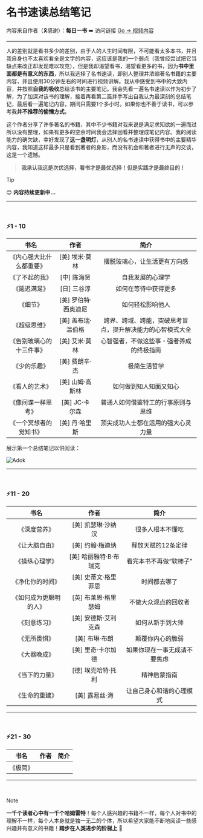 # 名书速读总结笔记

内容来自作者（🎗️感谢）：**每日一书**  ➡️  访问链接 [Go -> 视频内容](https://www.youtube.com/@MeiRiYiShu)

---

人的差别就是看书多少的差别，由于人的人生时间有限，不可能看太多本书，并且我自身也不太喜欢看全是文字的内容，这应该是我的一个弱点（我曾经尝试把它当缺点来改正却发现难以攻克），但是我却渴望看书，渴望看更多的书，因为**书中里面都是有意义的东西**，所以我选择了名书速读，即别人整理并浓缩著名书籍的主要内容，并且使用30分钟左右的时间进行视频讲解。我从中感受到书中的大致内容，并按照**自我的吸收**总结该书的主要笔记。我会先看一遍名书速读以作为初步了解，为了加深对该书的理解，接着再看第二篇并手写出自我认为最深刻的总结笔记，最后看一遍笔记内容，期间只需要1个多小时。如果你也不善于读书，可以参考我**并不推荐的偷懒方式**。

这个作者分享了许多著名的书籍，其中不少书籍对我来说是满足求知欲的一遍而过所以没有整理，如果有更多的空余时间我会选择回看并整理成笔记内容。我的阅读能力的确欠缺，幸好发现了**这一盏明灯**，从别人的名书速读中获得书中的主要精华内容，我知道这样最多只是看到著者的身影，而没有机会和著者进行无声的交谈，这是一个遗憾。

> **我承认我这是次优选择，看书才是最优选择！但是实践才是最终目的！**

> [!TIP]
> 😊 **内容持续更新中...**

---
<br>

### ⚡1 - 10

| 书名 | 作者 | 简介 |
| :--: | :--: | :--: |
| 《内心强大比什么都重要》 |    [美] 埃米·莫林    | 摆脱玻璃心，让生活更有方向感 |
| 《了不起的我》 |     [中] 陈海贤      | 自我发展的心理学 |
| 《延迟满足》 |     [日] 三谷淳      | 如何在等待中获得更多 |
| 《细节》 | [美] 罗伯特·西奥迪尼 | 如何轻松影响他人 |
| 《超级思维》 |  [美] 盖布瑞·温伯格  | 跨界、跨域、跨能，突破思考盲点，提升解决能力的心智模式大全 |
| 《告别玻璃心的十三件事》 |    [美] 艾米·莫林    | 心智强者，不做这些事・强者养成的终极指南 |
| 《少的乐趣》 |    [美] 费朗辛·杰    | 极简生活哲学 |
| 《看人的艺术》 |   [美] 山姆·高斯林   | 如何做到知人知面又知心 |
| 《像间谍一样思考》 |    [美] JC·卡尔森    | 普通人如何借鉴特工的行事原则与思维 |
| 《一个冥想者的觉知书》 |    [美] 丹·哈里斯    | 顶尖成功人士都在运用的强大心灵力量 |

展示第一个总结笔记以供阅读：

![Adok](https://github.com/PM-Geeker-ORG/Adok/assets/143123392/644e2c3e-a782-474d-8358-acd900414bac)

---
<br>

### ⚡11 - 20

| 书名 | 作者 | 简介 |
| :--: | :--: | :--: |
| 《深度营养》 |    [美] 凯瑟琳·沙纳汉    | 很多人根本不懂吃 |
| 《让大脑自由》 | [美] 约翰·梅迪纳 | 释放天赋的12条定律 |
| 《操纵心理学》 | [美] 哈丽雅特·B·布瑞克 | 看完本书不再做“软柿子” |
| 《净化你的时间》 |  [美] 史蒂文·格里菲思  | 时间都去哪了 |
| 《如何成为更聪明的人》 |  [英] 布莱恩·格里瑟姆  | 不做大众观点的回收者 |
| 《刻意练习》 |    [美] 安德斯·艾利克森    | 如何从新手到大师 |
| 《无所畏惧》 |    [美] 布琳·布朗    | 颠覆你内心的脆弱 |
| 《大器晚成》 |   [美] 里奇·卡尔加德   | 如果你现在一事无成请不要焦虑 |
| 《当下的力量》 |    [德] 埃克哈特·托利    | 精神启蒙指南 |
| 《生命的重建》 |    [美] 露易丝·海    | 让自己身心和谐的心理模式 |

---
<br>

### ⚡21 - 30

| 书名 | 作者 | 简介 |
| :--: | :--: | :--: |
| 《极简》 |  |  |

---
<br>

> [!NOTE]
> **一千个读者心中有一千个哈姆雷特**！每个人感兴趣的书籍不一样，每个人对书中的理解不一样，每个人本身就是独一无二的个体，所以希望大家能不断地阅读一些感兴趣并有意义的书籍！**踏步在人类进步的阶梯上** 👊
